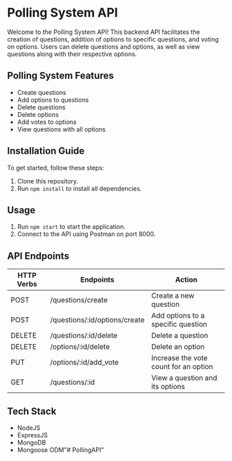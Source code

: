 # Polling System API

Welcome to the Polling System API! This backend API facilitates the creation of questions, addition of options to specific questions, and voting on options. Users can delete questions and options, as well as view questions along with their respective options.

## Polling System Features

- Create questions
- Add options to questions
- Delete questions
- Delete options
- Add votes to options
- View questions with all options

## Installation Guide

To get started, follow these steps:

1. Clone this repository.
2. Run `npm install` to install all dependencies.


## Usage

1. Run `npm start` to start the application.
2. Connect to the API using Postman on port 8000.

## API Endpoints

| HTTP Verbs | Endpoints                        | Action                               |
| ---------- | ---------------------------------| ------------------------------------ |
| POST       | /questions/create                | Create a new question                |
| POST       | /questions/:id/options/create    | Add options to a specific question   |
| DELETE     | /questions/:id/delete            | Delete a question                    |
| DELETE     | /options/:id/delete              | Delete an option                     |
| PUT        | /options/:id/add_vote            | Increase the vote count for an option|
| GET        | /questions/:id                   | View a question and its options      |

## Tech Stack

- NodeJS
- ExpressJS
- MongoDB
- Mongoose ODM"# PollingAPI" 
